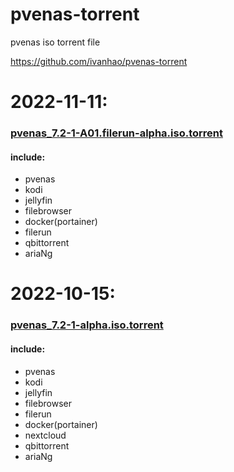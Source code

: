 # pvenas-torrent
pvenas iso torrent file

<https://github.com/ivanhao/pvenas-torrent>


# 2022-11-11:

### [pvenas_7.2-1-A01.filerun-alpha.iso.torrent](https://github.com/ivanhao/pvenas-torrent/blob/main/pvenas_7.2-1-A01.filerun-alpha.iso.torrent)

#### include:
-  pvenas
-  kodi
-  jellyfin
-  filebrowser
-  docker(portainer)
-  filerun
-  qbittorrent
-  ariaNg


# 2022-10-15:

### [pvenas_7.2-1-alpha.iso.torrent](https://github.com/ivanhao/pvenas-torrent/blob/main/pvenas_7.2-1-alpha.iso.torrent)


#### include:
-  pvenas
-  kodi
-  jellyfin
-  filebrowser
-  filerun
-  docker(portainer)
-  nextcloud
-  qbittorrent
-  ariaNg


